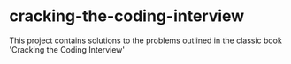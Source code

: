 cracking-the-coding-interview
=============================

This project contains solutions to the problems outlined in the classic book 'Cracking the Coding Interview'

